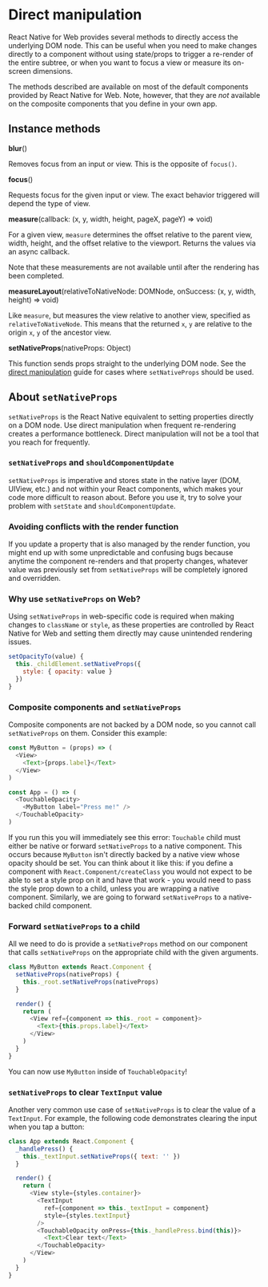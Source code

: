 # Direct manipulation

React Native for Web provides several methods to directly access the underlying
DOM node. This can be useful when you need to make changes directly to a
component without using state/props to trigger a re-render of the entire
subtree, or when you want to focus a view or measure its on-screen dimensions.

The methods described are available on most of the default components provided
by React Native for Web. Note, however, that they are *not* available on the
composite components that you define in your own app.

## Instance methods

**blur**()

Removes focus from an input or view. This is the opposite of `focus()`.

**focus**()

Requests focus for the given input or view. The exact behavior triggered will
depend the type of view.

**measure**(callback: (x, y, width, height, pageX, pageY) => void)

For a given view, `measure` determines the offset relative to the parent view,
width, height, and the offset relative to the viewport. Returns the values via
an async callback.

Note that these measurements are not available until after the rendering has
been completed.

**measureLayout**(relativeToNativeNode: DOMNode, onSuccess: (x, y, width, height) => void)

Like `measure`, but measures the view relative to another view, specified as
`relativeToNativeNode`. This means that the returned `x`, `y` are relative to
the origin `x`, `y` of the ancestor view.

**setNativeProps**(nativeProps: Object)

This function sends props straight to the underlying DOM node. See the [direct
manipulation](../guides/direct-manipulation.md) guide for cases where
`setNativeProps` should be used.

## About `setNativeProps`

`setNativeProps` is the React Native equivalent to setting properties directly
on a DOM node. Use direct manipulation when frequent re-rendering creates a
performance bottleneck. Direct manipulation will not be a tool that you reach
for frequently.

### `setNativeProps` and `shouldComponentUpdate`

`setNativeProps` is imperative and stores state in the native layer (DOM,
UIView, etc.) and not within your React components, which makes your code more
difficult to reason about. Before you use it, try to solve your problem with
`setState` and `shouldComponentUpdate`.

### Avoiding conflicts with the render function

If you update a property that is also managed by the render function, you might
end up with some unpredictable and confusing bugs because anytime the component
re-renders and that property changes, whatever value was previously set from
`setNativeProps` will be completely ignored and overridden.

### Why use `setNativeProps` on Web?

Using `setNativeProps` in web-specific code is required when making changes to
`className` or `style`, as these properties are controlled by React Native for
Web and setting them directly may cause unintended rendering issues.

```js
setOpacityTo(value) {
  this._childElement.setNativeProps({
    style: { opacity: value }
  })
}
```

### Composite components and `setNativeProps`

Composite components are not backed by a DOM node, so you cannot call
`setNativeProps` on them. Consider this example:

```js
const MyButton = (props) => (
  <View>
    <Text>{props.label}</Text>
  </View>
)

const App = () => (
  <TouchableOpacity>
    <MyButton label="Press me!" />
  </TouchableOpacity>
)
```

If you run this you will immediately see this error: `Touchable` child must
either be native or forward `setNativeProps` to a native component. This occurs
because `MyButton` isn't directly backed by a native view whose opacity should
be set. You can think about it like this: if you define a component with
`React.Component/createClass` you would not expect to be able to set a style
prop on it and have that work - you would need to pass the style prop down to a
child, unless you are wrapping a native component. Similarly, we are going to
forward `setNativeProps` to a native-backed child component.

### Forward `setNativeProps` to a child

All we need to do is provide a `setNativeProps` method on our component that
calls `setNativeProps` on the appropriate child with the given arguments.

```js
class MyButton extends React.Component {
  setNativeProps(nativeProps) {
    this._root.setNativeProps(nativeProps)
  }

  render() {
    return (
      <View ref={component => this._root = component}>
        <Text>{this.props.label}</Text>
      </View>
    )
  }
}
```

You can now use `MyButton` inside of `TouchableOpacity`!

### `setNativeProps` to clear `TextInput` value

Another very common use case of `setNativeProps` is to clear the value of a
`TextInput`. For example, the following code demonstrates clearing the input
when you tap a button:

```js
class App extends React.Component {
  _handlePress() {
    this._textInput.setNativeProps({ text: '' })
  }

  render() {
    return (
      <View style={styles.container}>
        <TextInput
          ref={component => this._textInput = component}
          style={styles.textInput}
        />
        <TouchableOpacity onPress={this._handlePress.bind(this)}>
          <Text>Clear text</Text>
        </TouchableOpacity>
      </View>
    )
  }
}
```
